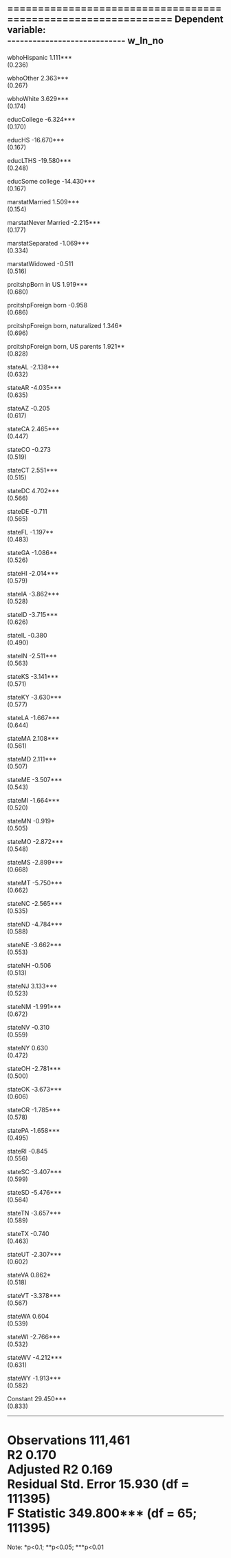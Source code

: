 
==============================================================
                                      Dependent variable:     
                                  ----------------------------
                                            w_ln_no           
--------------------------------------------------------------
wbhoHispanic                                1.111***          
                                            (0.236)           
                                                              
wbhoOther                                   2.363***          
                                            (0.267)           
                                                              
wbhoWhite                                   3.629***          
                                            (0.174)           
                                                              
educCollege                                -6.324***          
                                            (0.170)           
                                                              
educHS                                     -16.670***         
                                            (0.167)           
                                                              
educLTHS                                   -19.580***         
                                            (0.248)           
                                                              
educSome college                           -14.430***         
                                            (0.167)           
                                                              
marstatMarried                              1.509***          
                                            (0.154)           
                                                              
marstatNever Married                       -2.215***          
                                            (0.177)           
                                                              
marstatSeparated                           -1.069***          
                                            (0.334)           
                                                              
marstatWidowed                               -0.511           
                                            (0.516)           
                                                              
prcitshpBorn in US                          1.919***          
                                            (0.680)           
                                                              
prcitshpForeign born                         -0.958           
                                            (0.686)           
                                                              
prcitshpForeign born, naturalized            1.346*           
                                            (0.696)           
                                                              
prcitshpForeign born, US parents            1.921**           
                                            (0.828)           
                                                              
stateAL                                    -2.138***          
                                            (0.632)           
                                                              
stateAR                                    -4.035***          
                                            (0.635)           
                                                              
stateAZ                                      -0.205           
                                            (0.617)           
                                                              
stateCA                                     2.465***          
                                            (0.447)           
                                                              
stateCO                                      -0.273           
                                            (0.519)           
                                                              
stateCT                                     2.551***          
                                            (0.515)           
                                                              
stateDC                                     4.702***          
                                            (0.566)           
                                                              
stateDE                                      -0.711           
                                            (0.565)           
                                                              
stateFL                                     -1.197**          
                                            (0.483)           
                                                              
stateGA                                     -1.086**          
                                            (0.526)           
                                                              
stateHI                                    -2.014***          
                                            (0.579)           
                                                              
stateIA                                    -3.862***          
                                            (0.528)           
                                                              
stateID                                    -3.715***          
                                            (0.626)           
                                                              
stateIL                                      -0.380           
                                            (0.490)           
                                                              
stateIN                                    -2.511***          
                                            (0.563)           
                                                              
stateKS                                    -3.141***          
                                            (0.571)           
                                                              
stateKY                                    -3.630***          
                                            (0.577)           
                                                              
stateLA                                    -1.667***          
                                            (0.644)           
                                                              
stateMA                                     2.108***          
                                            (0.561)           
                                                              
stateMD                                     2.111***          
                                            (0.507)           
                                                              
stateME                                    -3.507***          
                                            (0.543)           
                                                              
stateMI                                    -1.664***          
                                            (0.520)           
                                                              
stateMN                                     -0.919*           
                                            (0.505)           
                                                              
stateMO                                    -2.872***          
                                            (0.548)           
                                                              
stateMS                                    -2.899***          
                                            (0.668)           
                                                              
stateMT                                    -5.750***          
                                            (0.662)           
                                                              
stateNC                                    -2.565***          
                                            (0.535)           
                                                              
stateND                                    -4.784***          
                                            (0.588)           
                                                              
stateNE                                    -3.662***          
                                            (0.553)           
                                                              
stateNH                                      -0.506           
                                            (0.513)           
                                                              
stateNJ                                     3.133***          
                                            (0.523)           
                                                              
stateNM                                    -1.991***          
                                            (0.672)           
                                                              
stateNV                                      -0.310           
                                            (0.559)           
                                                              
stateNY                                      0.630            
                                            (0.472)           
                                                              
stateOH                                    -2.781***          
                                            (0.500)           
                                                              
stateOK                                    -3.673***          
                                            (0.606)           
                                                              
stateOR                                    -1.785***          
                                            (0.578)           
                                                              
statePA                                    -1.658***          
                                            (0.495)           
                                                              
stateRI                                      -0.845           
                                            (0.556)           
                                                              
stateSC                                    -3.407***          
                                            (0.599)           
                                                              
stateSD                                    -5.476***          
                                            (0.564)           
                                                              
stateTN                                    -3.657***          
                                            (0.589)           
                                                              
stateTX                                      -0.740           
                                            (0.463)           
                                                              
stateUT                                    -2.307***          
                                            (0.602)           
                                                              
stateVA                                      0.862*           
                                            (0.518)           
                                                              
stateVT                                    -3.378***          
                                            (0.567)           
                                                              
stateWA                                      0.604            
                                            (0.539)           
                                                              
stateWI                                    -2.766***          
                                            (0.532)           
                                                              
stateWV                                    -4.212***          
                                            (0.631)           
                                                              
stateWY                                    -1.913***          
                                            (0.582)           
                                                              
Constant                                   29.450***          
                                            (0.833)           
                                                              
--------------------------------------------------------------
Observations                                111,461           
R2                                           0.170            
Adjusted R2                                  0.169            
Residual Std. Error                   15.930 (df = 111395)    
F Statistic                       349.800*** (df = 65; 111395)
==============================================================
Note:                              *p<0.1; **p<0.05; ***p<0.01
